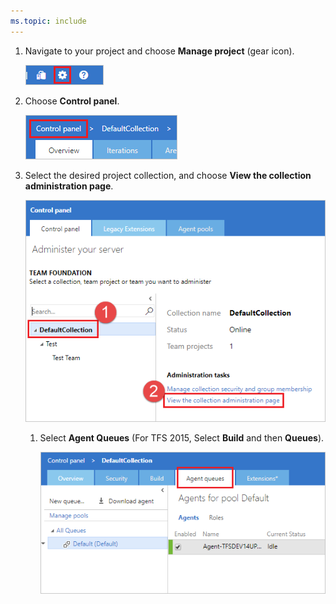 ```yaml
---
ms.topic: include
---
```


1. Navigate to your project and choose **Manage project** (gear icon). 

   ![Manage project](../../_img/agent-queues-tab/manage-project-2015.png)

1. Choose **Control panel**.

   ![Choose Control panel](../../_img/agent-queues-tab/control-panel-2015.png)

1. Select the desired project collection, and choose **View the collection administration page**.

      ![Project collection administration](../../_img/agent-queues-tab/project-collection-admin-tfs-2015.png)

   1. Select **Agent Queues** (For TFS 2015, Select **Build** and then **Queues**).

      ![Agent Queues](../../_img/agent-queues-tab/agent-queues-tfs-2015.png)

